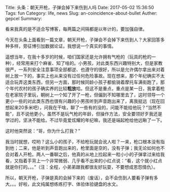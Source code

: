 Title: 头条：朝天开枪，子弹会掉下来伤到人吗
Date: 2017-05-02 15:36:50
Tags: fun
Category: life, news
Slug: an-coincidence-about-bullet
Auther: gepcel
Summary:

看来我真的是不适合写博客，每两篇之间隔都是以年计的，要加强自律。

今天在头条上面看到一篇文章，朝天开枪，子弹会不会掉下来伤到人？大家回答多种多样，旁征博引加数据论证。我想说一个真实的事情。

遥想当年，在我十多岁的时候，咱们国家还是允许拥有气枪的（玩具的枪的一种），经常用来打个麻雀、知了啥的。小男孩，对此类东西兴趣特别大，但是家教很严，一系列安全注意事项全部都逆、也遵守的很好，所以是允许偶尔拿出来对着树上放一下的，事实上也从来没有过任何危险事故。现在想来，那个年纪确实不太适合玩弄这类东西，但另一方面，那时候同龄小孩子都偷骑着摩托车满街跑了，那个年代农村的孩子确实养的比较**粗放**哈。但这不是重点，重点是某一日，我拿着枪在老家院子里玩，朝树上一个知了开了一枪，但偏到不知哪里去了，这时领导一个更小一些的对此类东西也很有兴趣的小男孩听到声音跑出来了，离我挺远（现在回想起来20多米吧），问我在干啥，聊了一些有的没的，问能不能给他玩？“当然不能”，且不说他更小，虽然不是玩气枪的年龄，但操作方法，安全要领好歹我还是学过的，坚决不能给。不过毕竟爱炫耀的年纪嘛，我还是端起枪给他远瞅了一下。

这时他突然说：“哥，你为什么打我？” 

我当时就想，哎哟？这么小的孩子，不给枪玩就会讹人啦？一来，枪口根本没有指到他；二来，他是听到声音跑出来的，枪里面是空的，没有子弹；我无论如何也不会对着人开枪。两人一番聊之后，他真的从地上捡起来一粒小小的子弹拿过来给我看，又指着手背上一个非常微弱、几乎看不出来的小红点说：“看，这个就小红点就是你打的。。。”（注：全程，小弟弟跟我都很友好玩耍，不要想成恩怨情仇）。

所以，朝天开枪，子弹是真的会掉下来的（废话），会不会伤到人要看子弹有多大。。。好啦，此文纯属想练练打字、体验体验键盘的水文。